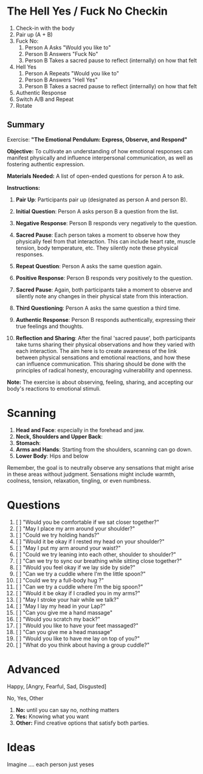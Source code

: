 # The Hell Yes / Fuck No Checkin
1. Check-in with the body
1. Pair up (A + B)
1. Fuck No:
    1. Person A Asks "Would you like to"
    1. Person B Answers "Fuck No"
    1. Person B Takes a sacred pause to reflect (internally) on how that felt
1. Hell Yes
    1. Person A Repeats "Would you like to"
    1. Person B Answers "Hell Yes"
    1. Person B Takes a sacred pause to reflect (internally) on how that felt
1. Authentic Response
1. Switch A/B and Repeat
1. Rotate

## Summary

Exercise: **"The Emotional Pendulum: Express, Observe, and Respond"**

**Objective:** 
To cultivate an understanding of how emotional responses can manifest physically and influence interpersonal communication, as well as fostering authentic expression.

**Materials Needed:** A list of open-ended questions for person A to ask.

**Instructions:**

1. **Pair Up**: Participants pair up (designated as person A and person B).

2. **Initial Question**: Person A asks person B a question from the list.

3. **Negative Response**: Person B responds very negatively to the question.

4. **Sacred Pause**: Each person takes a moment to observe how they physically feel from that interaction. This can include heart rate, muscle tension, body temperature, etc. They silently note these physical responses.

5. **Repeat Question**: Person A asks the same question again.

6. **Positive Response**: Person B responds very positively to the question.

7. **Sacred Pause**: Again, both participants take a moment to observe and silently note any changes in their physical state from this interaction.

8. **Third Questioning**: Person A asks the same question a third time.

9. **Authentic Response**: Person B responds authentically, expressing their true feelings and thoughts.

10. **Reflection and Sharing**: After the final 'sacred pause', both participants take turns sharing their physical observations and how they varied with each interaction. The aim here is to create awareness of the link between physical sensations and emotional reactions, and how these can influence communication. This sharing should be done with the principles of radical honesty, encouraging vulnerability and openness.

**Note:** The exercise is about observing, feeling, sharing, and accepting our body's reactions to emotional stimuli.

  
# Scanning

1. **Head and Face**: especially in the forehead and jaw.
2. **Neck, Shoulders and Upper Back**: 
3. **Stomach**: 
4. **Arms and Hands**: Starting from the shoulders, scanning can go down. 
5. **Lower Body**: Hips and below

Remember, the goal is to neutrally observe any sensations that might arise in these areas without judgment.
Sensations might include warmth, coolness, tension, relaxation, tingling, or even numbness.
# Questions
1. [ ] "Would you be comfortable if we sat closer together?"
1. [ ] "May I place my arm around your shoulder?"
1. [ ] "Could we try holding hands?"
1. [ ] "Would it be okay if I rested my head on your shoulder?"
1. [ ] "May I put my arm around your waist?"
1. [ ] "Could we try leaning into each other, shoulder to shoulder?"
1. [ ] "Can we try to sync our breathing while sitting close together?"
1. [ ] "Would you feel okay if we lay side by side?"
1. [ ] "Can we try a cuddle where I'm the little spoon?"
1. [ ] "Could we try a full-body hug ?"
1. [ ] "Can we try a cuddle where I'm the big spoon?"
1. [ ] "Would it be okay if I cradled you in my arms?"
1. [ ] "May I stroke your hair while we talk?"
1. [ ] "May I lay my head in your Lap?"
1. [ ] "Can you give me a hand massage"
1. [ ] "Would you scratch my back?"
1. [ ] "Would you like to have your feet massaged?"
1. [ ] "Can you give me a head massage"
1. [ ] "Would you like to have me lay on top of you?"
1. [ ] "What do you think about having a group cuddle?"



# Advanced

Happy, [Angry, Fearful, Sad, Disgusted]

No, Yes, Other
1. **No:** until you can say no, nothing matters
1. **Yes:** Knowing what you want 
1. **Other:** Find creative options that satisfy both parties.



# Ideas
Imagine .... each person
just yeses
